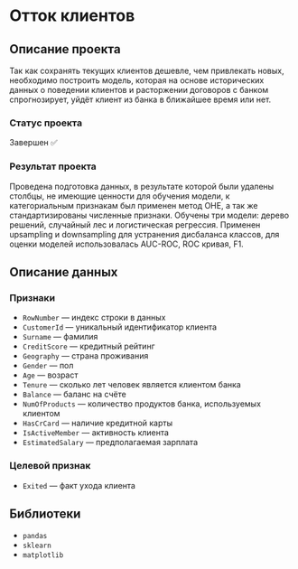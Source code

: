 # Отток клиентов

## Описание проекта
Так как сохранять текущих клиентов дешевле, чем привлекать новых, необходимо построить модель, которая на основе исторических данных о поведении клиентов и расторжении договоров с банком спрогнозирует, уйдёт клиент из банка в ближайшее время или нет.
### Статус проекта
Завершен ✅
### Результат проекта
Проведена подготовка данных, в результате которой были удалены столбцы, не имеющие ценности для обучения модели, к категориальным признакам был применен метод OHE, а так же стандартизированы численные признаки. Обучены три модели: дерево решений, случайный лес и логистическая регрессия. Применен upsampling и downsampling для устранения дисбаланса классов, для оценки моделей использовалась AUC-ROC, ROC кривая, F1.

## Описание данных
### Признаки
- ```RowNumber``` — индекс строки в данных
- ```CustomerId``` — уникальный идентификатор клиента
- ```Surname``` — фамилия
- ```CreditScore``` — кредитный рейтинг
- ```Geography``` — страна проживания
- ```Gender``` — пол
- ```Age``` — возраст
- ```Tenure``` — сколько лет человек является клиентом банка
- ```Balance``` — баланс на счёте
- ```NumOfProducts``` — количество продуктов банка, используемых клиентом
- ```HasCrCard``` — наличие кредитной карты
- ```IsActiveMember``` — активность клиента
- ```EstimatedSalary``` — предполагаемая зарплата
### Целевой признак
- ```Exited``` — факт ухода клиента

## Библиотеки
- ```pandas```
- ```sklearn```
- ```matplotlib```
